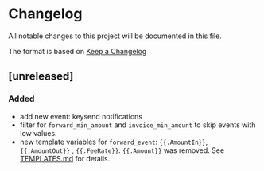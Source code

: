 # Changelog
All notable changes to this project will be documented in this file.

The format is based on [Keep a Changelog](https://keepachangelog.com/en/1.0.0/)

## [unreleased]
### Added
- add new event: keysend notifications
- filter for `forward_min_amount` and `invoice_min_amount` to skip events with
low values.
- new template variables for `forward_event`: `{{.AmountIn}}`, `{{.AmountOut}}`
, `{{.FeeRate}}`. `{{.Amount}}` was removed. See [TEMPLATES.md](TEMPLATES.md) 
for details. 
